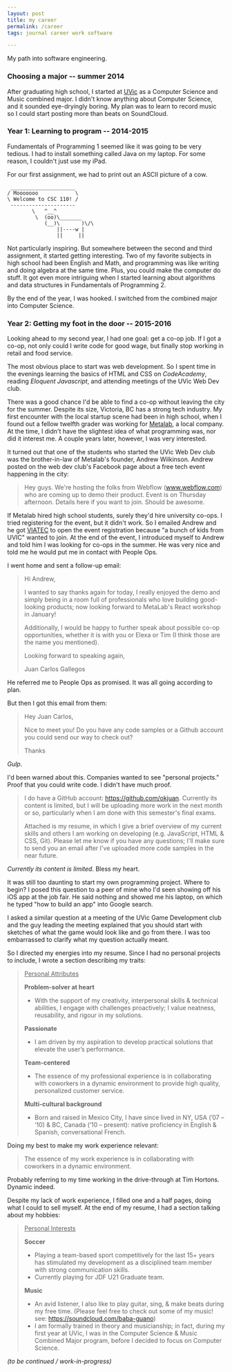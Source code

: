 ```yaml
---
layout: post
title: my career
permalink: /career
tags: journal career work software

---
```


My path into software engineering.
<!--more-->

### Choosing a major -- summer 2014
After graduating high school, I started at [UVic](https://uvic.ca/) as a Computer Science and Music combined major.
I didn't know anything about Computer Science, and it sounded eye-dryingly boring.
My plan was to learn to record music so I could start posting more than beats on SoundCloud.

### Year 1: Learning to program -- 2014-2015

Fundamentals of Programming 1 seemed like it was going to be very tedious.
I had to install something called Java on my laptop.
For some reason, I couldn't just use my iPad.

For our first assignment, we had to print out an ASCII picture of a cow.
```
 _____________________
/ Mooooooo            \
\ Welcome to CSC 110! /
 ---------------------
        \   ^__^
         \  (oo)\_______
            (__)\       )\/\
                ||----w |
                ||     ||
```

Not particularly inspiring.
But somewhere between the second and third assignment, it started getting interesting.
Two of my favorite subjects in high school had been English and Math, and programming was like writing and doing algebra at the same time.
Plus, you could make the computer do stuff.
It got even more intriguing when I started learning about algorithms and data structures in Fundamentals of Programming 2.

By the end of the year, I was hooked.
I switched from the combined major into Computer Science.

### Year 2: Getting my foot in the door -- 2015-2016

Looking ahead to my second year, I had one goal: get a co-op job.
If I got a co-op, not only could I write code for good wage, but finally stop working in retail and food service.

The most obvious place to start was web development.
So I spent time in the evenings learning the basics of HTML and CSS on _CodeAcademy_, reading _Eloquent Javascript_, and attending meetings of the UVic Web Dev club.

There was a good chance I'd be able to find a co-op without leaving the city for the summer.
Despite its size, Victoria, BC has a strong tech industry.
My first encounter with the local startup scene had been in high school, when I found out a fellow twelfth grader was working for [Metalab](https://www.metalab.com/), a local company.
At the time, I didn't have the slightest idea of what programming was, nor did it interest me.
A couple years later, however, I was very interested.

It turned out that one of the students who started the UVic Web Dev club was the brother-in-law of Metalab's founder, Andrew Wilkinson.
Andrew posted on the web dev club's Facebook page about a free tech event happening in the city:
> Hey guys. We're hosting the folks from Webflow (www.webflow.com) who are coming up to demo their product. Event is on Thursday afternoon. Details here if you want to join. Should be awesome.

If Metalab hired high school students, surely they'd hire university co-ops.
I tried registering for the event, but it didn't work.
So I emailed Andrew and he got [VIATEC](https://www.viatec.ca/) to open the event registration because "a bunch of kids from UVIC" wanted to join.
At the end of the event, I introduced myself to Andrew and told him I was looking for co-ops in the summer.
He was very nice and told me he would put me in contact with People Ops.

I went home and sent a follow-up email:
> Hi Andrew,
>
> I wanted to say thanks again for today, I really enjoyed the demo and simply being in a room full of professionals who love building good-looking products; now looking forward to MetaLab's React workshop in January!
>
> Additionally, I would be happy to further speak about possible co-op opportunities, whether it is with you or Elexa or Tim (I think those are the name you mentioned).
>
> Looking forward to speaking again,
>
> Juan Carlos Gallegos

He referred me to People Ops as promised.
It was all going according to plan.

But then I got this email from them:

> Hey Juan Carlos,
>
> Nice to meet you! Do you have any code samples or a Github account you could send our way to check out?
>
> Thanks

_Gulp_.

I'd been warned about this.
Companies wanted to see "personal projects."
Proof that you could write code.
I didn't have much proof.

> I do have a GitHub account: <https://github.com/okjuan>. Currently its content is limited, but I will be uploading more work in the next month or so, particularly when I am done with this semester's final exams.
>
> Attached is my resume, in which I give a brief overview of my current skills and others I am working on developing (e.g. JavaScript, HTML & CSS, Git). Please let me know if you have any questions; I'll make sure to send you an email after I've uploaded more code samples in the near future.

_Currently its content is limited_.
Bless my heart.

It was still too daunting to start my own programming project.
Where to begin?
I posed this question to a peer of mine who I'd seen showing off his iOS app at the job fair.
He said nothing and showed me his laptop, on which he typed "how to build an app" into Google search.

I asked a similar question at a meeting of the UVic Game Development club and the guy leading the meeting explained that you should start with sketches of what the game would look like and go from there.
I was too embarrassed to clarify what my question actually meant.

So I directed my energies into my resume.
Since I had no personal projects to include, I wrote a section describing my traits:

> <u>Personal Attributes</u>
>
> **Problem-solver at heart**
> - With the support of my creativity, interpersonal skills & technical abilities, I engage with challenges proactively; I value neatness, reusability, and rigour in my solutions.
>
> **Passionate**
> - I am driven by my aspiration to develop practical solutions that elevate the user’s performance.
>
> **Team-centered**
> - The essence of my professional experience is in collaborating with coworkers in a dynamic environment to provide high quality, personalized customer service.
>
> **Multi-cultural background**
> - Born and raised in Mexico City, I have since lived in NY, USA (’07 – ‘10) & BC, Canada (’10 – present): native proficiency in English & Spanish, conversational French.

Doing my best to make my work experience relevant:

> The essence of my work experience is in collaborating with coworkers in a dynamic environment.

Probably referring to my time working in the drive-through at Tim Hortons.
Dynamic indeed.

Despite my lack of work experience, I filled one and a half pages, doing what I could to sell myself.
At the end of my resume, I had a section talking about my hobbies:

> <u>Personal Interests</u>
>
> **Soccer**
> - Playing a team-based sport competitively for the last 15+ years has stimulated my development as a
> disciplined team member with strong communication skills.
> - Currently playing for JDF U21 Graduate team.
>
> **Music**
> - An avid listener, I also like to play guitar, sing, & make beats during my free time. (Please feel free to check out some of my music! see: <https://soundcloud.com/baba-guano>)
> -  I am formally trained in theory and musicianship; in fact, during my first year at UVic, I was in the Computer Science & Music Combined Major program, before I decided to focus on Computer Science.

*(to be continued / work-in-progress)*
